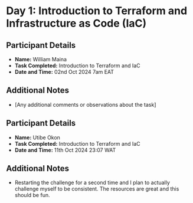 # Day 1: Introduction to Terraform and Infrastructure as Code (IaC)

## Participant Details
- **Name:** William Maina
- **Task Completed:** Introduction to Terraform and IaC
- **Date and Time:** 02nd Oct 2024 7am EAT

## Additional Notes
- [Any additional comments or observations about the task]

## Participant Details
- **Name:** Utibe Okon
- **Task Completed:** Introduction to Terraform and IaC
- **Date and Time:** 11th Oct 2024 23:07 WAT

## Additional Notes
- Restarting the challenge for a second time and I plan to actually challenge myself to be consistent. The resources are great and this should be fun.